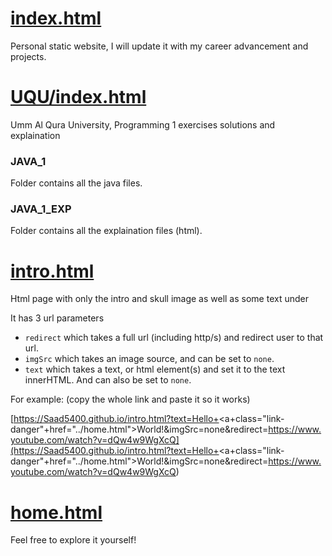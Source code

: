 # [index.html](https://Saad5400.github.io/index.html)

Personal static website, I will update it with my career advancement and projects.

# [UQU/index.html](https://Saad5400.github.io/UQU/index.html)

Umm Al Qura University, Programming 1 exercises solutions and explaination

### JAVA_1

Folder contains all the java files.

### JAVA_1_EXP

Folder contains all the explaination files (html).

# [intro.html](https://Saad5400.github.io/intro.html)

Html page with only the intro and skull image as well as some text under

It has 3 url parameters
* `redirect` which takes a full url (including http/s) and redirect user to that url.
* `imgSrc` which takes an image source, and can be set to `none`.
* `text` which takes a text, or html element(s) and set it to the text innerHTML. And can also be set to `none`.

For example: (copy the whole link and paste it so it works)

[https://Saad5400.github.io/intro.html?text=Hello+<a+class="link-danger"+href="../home.html">World!</a>&imgSrc=none&redirect=https://www.youtube.com/watch?v=dQw4w9WgXcQ](https://Saad5400.github.io/intro.html?text=Hello+<a+class="link-danger"+href="../home.html">World!</a>&imgSrc=none&redirect=https://www.youtube.com/watch?v=dQw4w9WgXcQ)

# [home.html](Saad5400.github.io/intro.html)

Feel free to explore it yourself!
